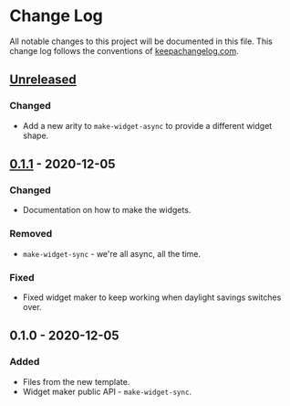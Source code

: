 # Change Log
All notable changes to this project will be documented in this file. This change log follows the conventions of [keepachangelog.com](http://keepachangelog.com/).

## [Unreleased]
### Changed
- Add a new arity to `make-widget-async` to provide a different widget shape.

## [0.1.1] - 2020-12-05
### Changed
- Documentation on how to make the widgets.

### Removed
- `make-widget-sync` - we're all async, all the time.

### Fixed
- Fixed widget maker to keep working when daylight savings switches over.

## 0.1.0 - 2020-12-05
### Added
- Files from the new template.
- Widget maker public API - `make-widget-sync`.

[Unreleased]: https://github.com/your-name/day-6/compare/0.1.1...HEAD
[0.1.1]: https://github.com/your-name/day-6/compare/0.1.0...0.1.1
